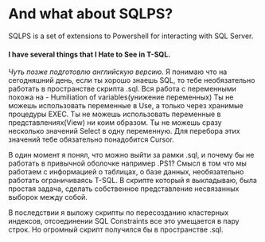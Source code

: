 # And what about SQLPS?
SQLPS is a set of extensions to Powershell for interacting with SQL Server.
#### I have several things that I Hate to See in T-SQL.
*Чуть позже подготовлю английскую версию.*
Я понимаю что на сегодняшний день, если ты хорошо знаешь SQL, то тебе необязательно работать в пространстве скрипта .sql.
Вся работа с переменными похожа на - Humiliation of variables(унижение переменных)
Ты не можешь использовать переменные в Use, а только через хранимые процедуры EXEC.
Ты не можешь использовать переменные в представлениях(View) ни коим образом.
Ты не можешь сразу несколько значений Select в одну переменную.
Для перебора этих значений тебе обязательно понадобится Cursor.

В один момент я понял, что можно выйти за рамки .sql, и почему бы не работать в привычной оболочке например .PS1?
Смысл в том что мы работаем с информацией о таблицах, о базе данных, необязательно работать ограничиваясь T-SQL.
В скрипте который я выкладываю, была простая задача, сделать собственное представление несвязанных выборок между собой.

В последствии я выложу скрипты по пересозданию кластерных индексов, отсоединении SQL Constraints все это умещается в пару строк.
Но огромный скрипт получился бы в пространстве .sql.
